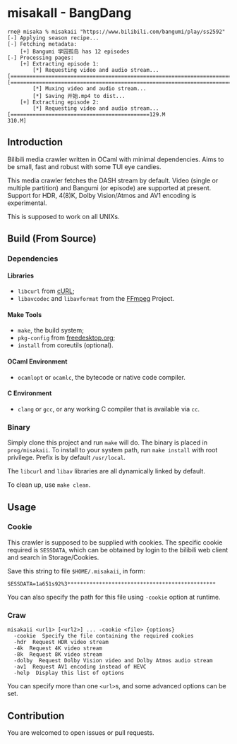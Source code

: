 # misakaII - BangDang

```
rne@ misaka % misakaii "https://www.bilibili.com/bangumi/play/ss2592"
[-] Applying season recipe...
[-] Fetching metadata:
    [+] Bangumi 学园孤岛 has 12 episodes
[-] Processing pages:
    [+] Extracting episode 1:
        [*] Requesting video and audio stream...
[====================================================================================================================130.M]
[====================================================================================================================29.6M]
        [*] Muxing video and audio stream...
        [*] Saving 开始.mp4 to dist...
    [+] Extracting episode 2:
        [*] Requesting video and audio stream...
[============================================129.M                                                                   310.M]
```

## Introduction

Bilibili media crawler written in OCaml with minimal dependencies. Aims to be small,
fast and robust with some TUI eye candies.

This media crawler fetches the DASH stream by default. Video (single or multiple partition)
and Bangumi (or episode) are supported at present. Support for HDR, 4(8)K, Dolby Vision/Atmos
and AV1 encoding is experimental.

This is supposed to work on all UNIXs.

## Build (From Source)

### Dependencies

#### Libraries

- `libcurl` from [cURL](https://curl.se/docs/manpage.html);
- `libavcodec` and `libavformat` from the [FFmpeg](https://ffmpeg.org) Project.

#### Make Tools

- `make`, the build system;
- `pkg-config` from [freedesktop.org](https://www.freedesktop.org/wiki/Software/pkg-config/);
- `install` from coreutils (optional).

#### OCaml Environment

- `ocamlopt` or `ocamlc`, the bytecode or native code compiler.

#### C Environment

- `clang` or `gcc`, or any working C compiler that is available via `cc`.

### Binary

Simply clone this project and run `make` will do. The binary is placed in `prog/misakaii`.
To install to your system path, run `make install` with root privilege. Prefix is by default
`/usr/local`.

The `libcurl` and `libav` libraries are all dynamically linked by default.

To clean up, use `make clean`.

## Usage

### Cookie

This crawler is supposed to be supplied with cookies. The specific cookie required is `SESSDATA`,
which can be obtained by login to the bilibili web client and search in Storage/Cookies.

Save this string to file `$HOME/.misakaii`, in form:

```
SESSDATA=1a651s92%3***********************************************
```

You can also specify the path for this file using `-cookie` option at runtime.

### Craw

```
misakaii <url1> [<url2>] ... -cookie <file> {options}
  -cookie  Specify the file containing the required cookies
  -hdr  Request HDR video stream
  -4k  Request 4K video stream
  -8k  Request 8K video stream
  -dolby  Request Dolby Vision video and Dolby Atmos audio stream
  -av1  Request AV1 encoding instead of HEVC
  -help  Display this list of options
```

You can specify more than one `<url>`s, and some advanced options can be set.

## Contribution

You are welcomed to open issues or pull requests.

